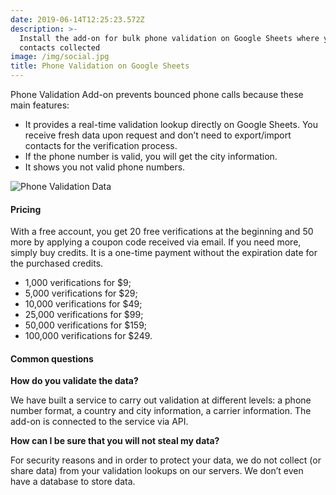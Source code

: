 ```yaml
---
date: 2019-06-14T12:25:23.572Z
description: >-
  Install the add-on for bulk phone validation on Google Sheets where you have
  contacts collected
image: /img/social.jpg
title: Phone Validation on Google Sheets
---
```

Phone Validation Add-on prevents bounced phone calls because these main features:

* It provides a real-time validation lookup directly on Google Sheets. You receive fresh data upon request and don’t need to export/import contacts for the verification process.
* If the phone number is valid, you will get the city information.
* It shows you not valid phone numbers.

![Phone Validation Data](/img/validation.png "Phone Validation Data")

#### Pricing

With a free account, you get 20 free verifications at the beginning and 50 more by applying a coupon code received via email. If you need more, simply buy credits. It is a one-time payment without the expiration date for the purchased credits.

* 1,000 verifications for $9;
* 5,000 verifications for $29;
* 10,000 verifications for $49;
* 25,000 verifications for $99;
* 50,000 verifications for $159;
* 100,000 verifications for $249.

#### Common questions

**How do you validate the data?**

We have built a service to carry out validation at different levels: a phone number format, a country and city information, a carrier information. The add-on is connected to the service via API.

**How can I be sure that you will not steal my data?**

For security reasons and in order to protect your data, we do not collect (or share data) from your validation lookups on our servers. We don’t even have a database to store data.
